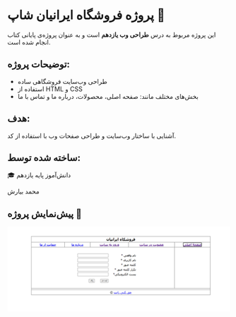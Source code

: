 

# پروژه فروشگاه ایرانیان شاپ 🛒

این پروژه مربوط به درس **طراحی وب یازدهم** است و به عنوان پروژه‌ی پایانی کتاب انجام شده است.

## توضیحات پروژه:
- طراحی وب‌سایت فروشگاهی ساده
- استفاده از HTML و CSS
- بخش‌های مختلف مانند: صفحه اصلی، محصولات، درباره ما و تماس با ما

## هدف:
آشنایی با ساختار وب‌سایت و طراحی صفحات وب با استفاده از کد.

## ساخته شده توسط:
🎓 دانش‌آموز پایه یازدهم

محمد بیارش 


## پیش‌نمایش پروژه 📸

![پیش‌نمایش سایت](./img/Introimage.png)
